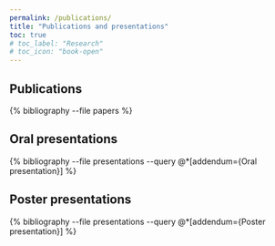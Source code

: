 ```yaml
---
permalink: /publications/
title: "Publications and presentations"
toc: true
# toc_label: "Research"
# toc_icon: "book-open"
---
```


## Publications

{% bibliography --file papers %}

## Oral presentations

{% bibliography --file presentations --query @*[addendum={Oral presentation}] %}

## Poster presentations

{% bibliography --file presentations --query @*[addendum={Poster presentation}] %}

